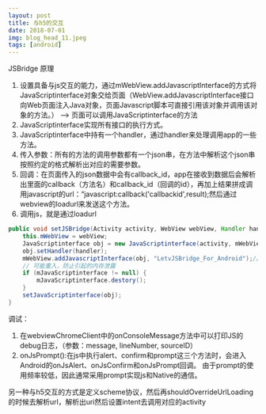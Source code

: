 ```yaml
---
layout: post
title: 与h5的交互
date: 2018-07-01
img: blog_head_11.jpeg
tags: [android]
---
```


JSBridge
原理
1. 设置具备与js交互的能力，通过mWebView.addJavascriptInterface的方式将JavaScriptinterface对象交给页面（WebView.addJavascriptInterface接口向Web页面注入Java对象，页面Javascript脚本可直接引用该对象并调用该对象的方法。） ——> 页面可以调用JavaScriptinterface的方法
2. JavaScriptinterface实现所有接口的执行方式。
3. JavaScriptinterface中持有一个handler，通过handler来处理调用app的一些方法。
4. 传入参数：所有的方法的调用参数都有一个json串，在方法中解析这个json串按照约定的格式解析出对应的需要参数。
5. 回调：在页面传入的json数据中会有callback_id，app在接收到数据后会解析出里面的callback（方法名）和callback_id（回调的id），再加上结果拼成调用javascript的url：“javascript:callback('callbackid',result);然后通过webview的loadurl来发送这个方法。
6. 调用js，就是通过loadurl

```java
public void setJSBridge(Activity activity, WebView webView, Handler handler, View root) {
    this.mWebView = webView;
    JavaScriptinterface obj = new JavaScriptinterface(activity, mWebView, root);
    obj.setHandler(handler);
    mWebView.addJavascriptInterface(obj, "LetvJSBridge_For_Android");//JavaScriptinterface <---> android
    // 可能重入，防止引起的内存泄露
    if (mJavaScriptinterface != null) {
        mJavaScriptinterface.destory();
    }
    setJavaScriptinterface(obj);
}
```

调试：
1. 在webviewChromeClient中的onConsoleMessage方法中可以打印JS的debug日志，（参数：message, lineNumber, sourceID）
2. onJsPrompt():在js中执行alert、confirm和prompt这三个方法时，会进入Android的onJsAlert、onJsConfirm和onJsPrompt回调。 由于prompt的使用频率较低，因此通常采用prompt实现js和Native的通信。

另一种与h5交互的方式是定义scheme协议，然后再shouldOverrideUrlLoading的时候去解析url，解析出uri然后设置intent去调用对应的activity
